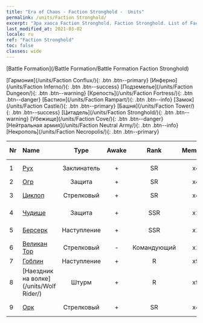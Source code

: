 ```yaml
---
title: "Era of Chaos - Faction Stronghold -  Units"
permalink: /units/Faction Stronghold/
excerpt: "Эра хаоса Faction Stronghold. Faction Stronghold. List of Faction in Era of Chaos"
last_modified_at: 2021-03-02
locale: ru
ref: "Faction Stronghold"
toc: false
classes: wide
---
```

  [Battle Formation](/Battle Formation/Battle Formation Faction Stronghold)

 [Гармония](/units/Faction Conflux/){: .btn .btn--primary} [Инферно](/units/Faction Inferno/){: .btn .btn--success} [Подземелье](/units/Faction Dungeon/){: .btn .btn--warning} [Крепость](/units/Faction Fortress/){: .btn .btn--danger} [Бастион](/units/Faction Rampart/){: .btn .btn--info} [Замок](/units/Faction Castle/){: .btn .btn--primary} [Башня](/units/Faction Tower/){: .btn .btn--success} [Цитадель](/units/Faction Stronghold/){: .btn .btn--warning} [Убежище](/units/Faction Cove/){: .btn .btn--danger} [Нейтральная армия](/units/Faction Neutral Army/){: .btn .btn--info} [Некрополь](/units/Faction Necropolis/){: .btn .btn--primary} 

  | Nr |         Name        |   Type   | Awake |    Rank   |   Members     |  Stars  |  Attack  |     HP    | Awaken Name  |
  |:---|:--------------------|:--------:|:-----:|:---------:|:-------------:|:-------:|:--------:|:---------:|:-------------|
  | 1 | [Рух](/units/Roc/) | Заклинатель | + | SR | x4 | <i class="fas fa-star"/><i class="fas fa-star"/> | 792.0 | 4978 |  Громовая птица  |
  | 2 | [Огр](/units/Ogre/) | Защита | + | SR | x4 | <i class="fas fa-star"/><i class="fas fa-star"/> | 107.6 | 2523 |  Огр-маг  |
  | 3 | [Циклоп](/units/Cyclops/) | Стрелковый | + | SR | x4 | <i class="fas fa-star"/><i class="fas fa-star"/> | 678.8 | 5091 |  Осадное чудище  |
  | 4 | [Чудище](/units/Behemoth/) | Защита | + | SSR | x1 | <i class="fas fa-star"/><i class="fas fa-star"/><i class="fas fa-star"/> | 407.3 | 10182 |  Древнее чудище  |
  | 5 | [Берсерк](/units/Berserker/) | Наступление | + | SSR | x1 | <i class="fas fa-star"/><i class="fas fa-star"/><i class="fas fa-star"/> | 678.8 | 5317 |  Ревун смерти  |
  | 6 | [Великан Тор](/units/Troll/) | Стрелковый | - | Командующий | x1 | <i class="fas fa-star"/><i class="fas fa-star"/><i class="fas fa-star"/> | 1018.3 | 9051 |   -   |
  | 7 | [Гоблин](/units/Goblin/) | Наступление | + | R | x9 | <i class="fas fa-star"/> | 82.7 | 761 |  Хобгоблин  |
  | 8 | [Наездник на волке](/units/Wolf Rider/) | Штурм | + | R | x9 | <i class="fas fa-star"/> | 72.8 | 860 |  Разбойник на волке  |
  | 9 | [Орк](/units/Orc/) | Стрелковый | + | SR | x4 | <i class="fas fa-star"/><i class="fas fa-star"/> | 82.7 | 662 |  Главарь орков  |
